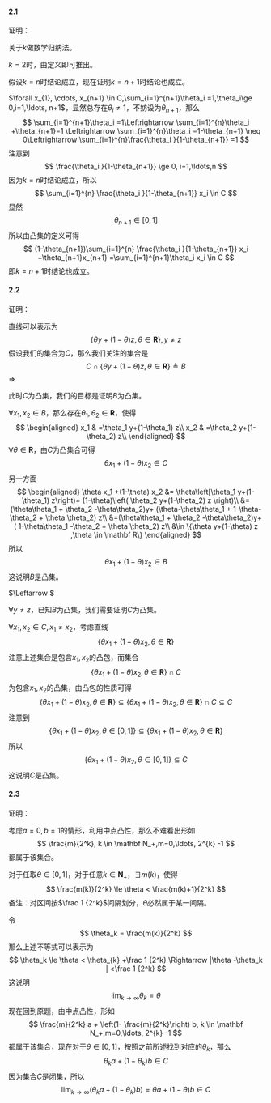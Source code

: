 #### 2.1

证明：

关于$k$做数学归纳法。

$k=2$时，由定义即可推出。

假设$k=n$时结论成立，现在证明$k=n+1$时结论也成立。

$\forall x_{1}, \cdots, x_{n+1} \in C,\sum_{i=1}^{n+1}\theta_i =1,\theta_i\ge 0,i=1,\ldots, n+1$，显然总存在$\theta_i \neq 1$，不妨设为$\theta_{n+1}$，那么
$$
\sum_{i=1}^{n+1}\theta_i =1\Leftrightarrow 
\sum_{i=1}^{n}\theta_i  +\theta_{n+1}=1 \Leftrightarrow 
\sum_{i=1}^{n}\theta_i  =1-\theta_{n+1} \neq 0\Leftrightarrow 
\sum_{i=1}^{n}\frac{\theta_i }{1-\theta_{n+1}} =1
$$
注意到
$$
\frac{\theta_i }{1-\theta_{n+1}} \ge 0, i=1,\ldots,n
$$
因为$k=n$时结论成立，所以
$$
\sum_{i=1}^{n} \frac{\theta_i }{1-\theta_{n+1}} x_i \in C
$$
显然
$$
\theta_{n+1}\in [0,1]
$$
所以由凸集的定义可得
$$
(1-\theta_{n+1})\sum_{i=1}^{n} \frac{\theta_i }{1-\theta_{n+1}} x_i +\theta_{n+1}x_{n+1}
=\sum_{i=1}^{n+1}\theta_i x_i \in C
$$
即$k=n+1$时结论也成立。



#### 2.2

证明：

直线可以表示为
$$
\{\theta y+(1-\theta) z ,\theta \in \mathbf R\}, y\neq z
$$
假设我们的集合为$C$，那么我们关注的集合是
$$
C\cap \{\theta y+(1-\theta) z ,\theta \in \mathbf R\}\triangleq B
$$
$\Rightarrow$

此时$C$为凸集，我们的目标是证明$B$为凸集。

$\forall x_1,x_2\in B$，那么存在$\theta_1,\theta_2\in\mathbf R$，使得
$$
\begin{aligned}
x_1 & =\theta_1 y+(1-\theta_1) z\\
x_2 & =\theta_2 y+(1-\theta_2) z\\
\end{aligned}
$$
$\forall \theta \in \mathbf R$，由$C$为凸集合可得
$$
\theta x_1 +(1-\theta) x_2\in C
$$
另一方面
$$
\begin{aligned}
\theta x_1 +(1-\theta) x_2
&= \theta\left[\theta_1 y+(1-\theta_1) z\right)+
(1-\theta)\left(
\theta_2 y+(1-\theta_2) z \right)\\
&= (\theta\theta_1 + \theta_2 -\theta\theta_2)y+
(\theta-\theta\theta_1 + 1-\theta-\theta_2 + \theta \theta_2) z\\
&=(\theta\theta_1 + \theta_2 -\theta\theta_2)y+
( 1-\theta\theta_1 -\theta_2 + \theta \theta_2) z\\
&\in   \{\theta y+(1-\theta) z ,\theta \in \mathbf R\}
\end{aligned}
$$
所以
$$
\theta x_1 +(1-\theta) x_2\in B
$$
这说明$B$是凸集。

$\Leftarrow $

$\forall y\neq z$，已知$B$为凸集，我们需要证明$C$为凸集。

$\forall x_1, x_2\in C,x_1\neq x_2$，考虑直线
$$
\{\theta x_1+(1-\theta) x_2 ,\theta \in \mathbf R\}
$$
注意上述集合是包含$x_1,x_2$的凸包，而集合
$$
\{\theta x_1+(1-\theta) x_2 ,\theta \in \mathbf R\} \cap C
$$
为包含$x_1,x_2$的凸集，由凸包的性质可得
$$
\{\theta x_1+(1-\theta) x_2 ,\theta \in \mathbf R\} \subseteq \{\theta x_1+(1-\theta) x_2 ,\theta \in \mathbf R\} \cap C \subseteq  C
$$
注意到
$$
\{\theta x_1+(1-\theta) x_2 ,\theta \in [0,1]\}\subseteq \{\theta x_1+(1-\theta) x_2 ,\theta \in \mathbf R\}
$$
所以
$$
\{\theta x_1+(1-\theta) x_2 ,\theta \in [0,1]\} \subseteq  C
$$
这说明$C$是凸集。



#### 2.3

证明：

考虑$a=0,b=1$的情形，利用中点凸性，那么不难看出形如
$$
\frac{m}{2^k}, k \in \mathbf N_+,m=0,\ldots, 2^{k} -1
$$
都属于该集合。

对于任取$\theta\in [0,1]$，对于任意$k\in \mathbf N_+$，$\exists m(k)$，使得
$$
\frac{m(k)}{2^k} \le \theta < \frac{m(k)+1}{2^k}
$$
备注：对区间按$\frac 1 {2^k}$间隔划分，$\theta$必然属于某一间隔。

令
$$
\theta_k = \frac{m(k)}{2^k}
$$
那么上述不等式可以表示为
$$
\theta_k  \le \theta < \theta_{k} +\frac 1 {2^k} \Rightarrow 
|\theta -\theta_k |  <\frac 1 {2^k}
$$
这说明
$$
\lim_{k\to\infty} \theta_k = \theta
$$
现在回到原题，由中点凸性，形如
$$
\frac{m}{2^k} a + \left(1- \frac{m}{2^k}\right) b, k \in \mathbf N_+,m=0,\ldots, 2^{k} -1
$$
都属于该集合，现在对于$\theta\in [0,1]$，按照之前所述找到对应的$\theta_k$，那么
$$
\theta_k a+ (1-\theta_k)b \in C
$$
因为集合$C$是闭集，所以
$$
\lim_{k\to \infty}\left( \theta_k a+ (1-\theta_k)b \right)= 
\theta a+ (1-\theta)b  \in C
$$
